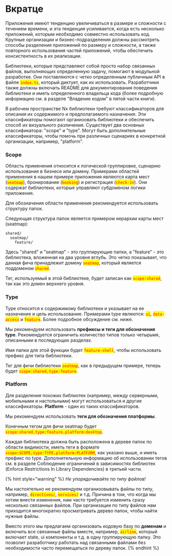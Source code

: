 # Вкратце

Приложения имеют тенденцию увеличиваться в размере и сложности с течением времени, и эта тенденция усиливается, когда есть несколько приложений, которым необходимо совместно использовать код. Крупные организации и бизнес-подразделения должны рассмотреть способы разделения приложений по размеру и сложности, а также повторного использования частей приложений, чтобы обеспечить консистентность в их реализации.

Библиотеки, которые представляют собой просто набор связанных файлов, выполняющих определенную задачу, помогают в модульной разработке. Они поставляются с четко определенным публичным API в файле <mark style="color:red;">`index.ts`</mark>, который диктует, как их использовать. Разработчики также должны включать README для документирования поведения библиотеки и иметь определенного владельца кода (более подробную информацию см. в разделе "Владение кодом" в пятой части книги).

В рабочем пространстве Nx библиотеки требуют классификаторов для описания их содержимого и предполагаемого назначения. Эти классификаторы помогают организовать библиотеки и обеспечить способ их визуального различения. Существует два основных классификатора: "scope" и "type". Могут быть дополнительные классификаторы, чтобы помочь при различных сценариях в конкретной организации, например, "platform".

### Scope

Область применения относится к логической группировке, сценарию использования в бизнесе или домену. Примерами областей применения в нашем примере приложения являются карта мест (<mark style="color:red;">`seatmap`</mark>), бронирование (<mark style="color:red;">`booking`</mark>) и регистрация (<mark style="color:red;">`check-in`</mark>). Они содержат библиотеки, которые управляют субдоменом логики приложения.

Для обозначения области применения рекомендуется использовать структуру папок.&#x20;

Следующая структура папок является примером иерархии карты мест (seatmap):

```
shared/
  seatmap/
    feature/
```

Здесь "shared" и "seatmap" - это группирующие папки, а "feature" - это библиотека, вложенная на два уровня вглубь. Это четко показывает, что данная фича принадлежит домену <mark style="color:red;">`seatmap`</mark>, который является поддоменом <mark style="color:red;">`shared`</mark>.

Тег, используемый в этой библиотеке, будет записан как <mark style="color:red;">`scope:shared`</mark>, так как это домен верхнего уровня.

### Type

Type относится к содержимому библиотеки и указывает на ее назначение и цель использование. Примерами type являются: <mark style="color:red;">`ui`</mark>, <mark style="color:red;">`data-access`</mark> и <mark style="color:red;">`feature`</mark>. Более подробное обсуждение см. ниже.

Мы рекомендуем использовать **префиксы и теги для обозначения type**. Рекомендуется ограничить количество типов только четырьмя, описанными в последующих разделах.

Имя папки для этой функции будет <mark style="color:red;">`feature-shell`</mark>, чтобы использовать префикс для типа библиотеки.

Тег для фичи библиотеки <mark style="color:red;">`seatmap`</mark>, как в предыдущем примере, теперь будет <mark style="color:red;">`scope:shared,type:feature`</mark>.

### Platform

Для разделения похожих библиотек (например, между серверными, мобильными и настольными) могут использоваться и другие классификаторы. **Platform** - один из таких классификаторов.&#x20;

Мы рекомендуем использовать **теги для обозначения платформы**.

Конечным тегом для фичи seatmap будет <mark style="color:red;">`scope:shared,type:feature,platform:desktop`</mark>.

Каждая библиотека должна быть расположена в дереве папок по области видимости, иметь теги в формате <mark style="color:red;">`scope:SCOPE,type:TYPE,platform:PLATFORM`</mark>, как указано выше, и иметь префикс по type. Дополнительную информацию об использовании тегов см. в разделе Соблюдение ограничений в зависимостях библиотек (Enforce Restrictions In Library Dependencies) в третьей части.

{% hint style="warning" %}
_Не упорядочивайте по типу файлов!_

Мы настоятельно не рекомендуем организовывать файлы по типу, например, <mark style="color:red;">`directives/`</mark>, <mark style="color:red;">`services/`</mark> и т.д. Причина в том, что когда мы хотим внести изменения, нам часто требуется изменить сразу несколько связанных файлов. При организации по типу файлов нам приходится многократно просматривать дерево папок, чтобы найти нужные файлы.

Вместо этого мы предлагаем организовать кодовую базу по **доменам** и включить все связанные файлы вместе, например, <mark style="color:red;">`airline`</mark>, который включает state, ui компоненты и т.д. в одну группирующую папку. Это позволит разработчику работать над связанными файлами без необходимости часто перемещаться по дереву папок.
{% endhint %}

